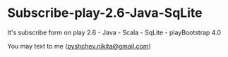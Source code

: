 # Subscribe-play-2.6-Java-SqLite
It's subscribe form on play 2.6 - Java - Scala - SqLite - playBootstrap 4.0

You may text to me (pyshchev.nikita@gmail.com)
